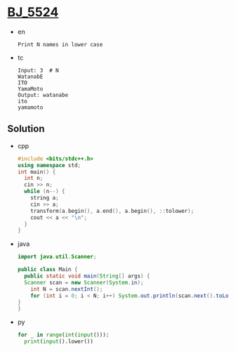 # [BJ_5524](https://acmicpc.net/problem/5524)

* en

  ```en
  Print N names in lower case
  ```

* tc

  ```tc
  Input: 3  # N
  WatanabE
  ITO
  YamaMoto
  Output: watanabe
  ito
  yamamoto
  ```

## Solution

* cpp

  ```cpp
  #include <bits/stdc++.h>
  using namespace std;
  int main() {
    int n;
    cin >> n;
    while (n--) {
      string a;
      cin >> a;
      transform(a.begin(), a.end(), a.begin(), ::tolower);
      cout << a << "\n";
    }
  }
  ```

* java

  ```java
  import java.util.Scanner;

  public class Main {
    public static void main(String[] args) {
    Scanner scan = new Scanner(System.in);
      int N = scan.nextInt();
      for (int i = 0; i < N; i++) System.out.println(scan.next().toLowerCase());
  }
  }
  ```

* py

  ```py
  for _ in range(int(input())):
    print(input().lower())
  ```
